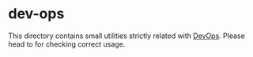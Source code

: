 # dev-ops

This directory contains small utilities strictly related with [DevOps](https://about.gitlab.com/topics/devops/). Please head to <!-- TODO: README SECTION --> for checking correct usage.

